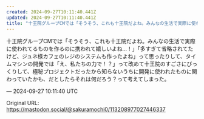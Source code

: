 ```yaml
---
created: 2024-09-27T10:11:40.441Z
updated: 2024-09-27T10:11:40.441Z
title: "十王院グループCMでは「そうそう、これも十王院だよね。みんなの生活で実際に使われ[...]"
---
```


<p>十王院グループCMでは「そうそう、これも十王院だよね。みんなの生活で実際に使われてるものを作るのに携われて嬉しいよね…！」「多すぎて省略されてたけど、ジュネ様カフェのレジのシステムも作ったよね」って思ったりして、タイムマシンの開発では「え、私たちの力で！？」って改めて十王院のすごさにびっくりして、極秘プロジェクトだったから知らないうちに開発に使われたものに関わっていたかも、だとしたらそれは何だろう？って考えてしまった。</p>

&mdash; 2024-09-27 10:11:40 UTC

Original URL: https://mastodon.social/@sakuramochi0/113208977027446337
